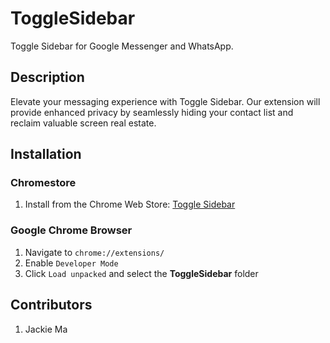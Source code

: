 # ToggleSidebar
Toggle Sidebar for Google Messenger and WhatsApp.

## Description
Elevate your messaging experience with Toggle Sidebar. Our extension will provide enhanced privacy by seamlessly hiding your contact list and reclaim valuable screen real estate. 

## Installation
### Chromestore
1. Install from the Chrome Web Store: [Toggle Sidebar](https://chrome.google.com/webstore/detail/toggle-sidebar/ejkcciildkjbakbjngbenpbmioheecnb)

### Google Chrome Browser
1. Navigate to `chrome://extensions/`
2. Enable `Developer Mode`
3. Click `Load unpacked` and select the **ToggleSidebar** folder

## Contributors
1. Jackie Ma

